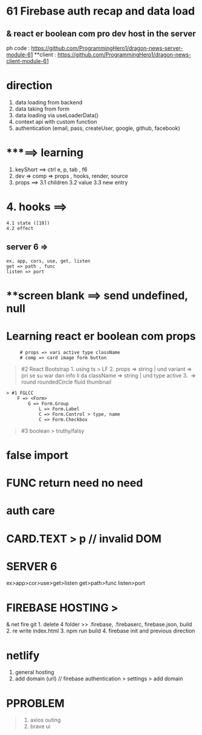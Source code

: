 # 61 Firebase auth recap and data load 
## & react er boolean com pro dev host in the server  
ph code : https://github.com/ProgrammingHero1/dragon-news-server-module-61 
**client : https://github.com/ProgrammingHero1/dragon-news-client-module-61 

# direction 
1. data loading from backend 
2. data taking from form 
3. data loading via useLoaderData()
4. context api with custom function 
5. authentication (email, pass, createUser, google, github, facebook)
 
# ***==> learning 
1. keyShort ==> ctrl e, p, tab , f6
2. dev => comp => props , hooks, render, source 
3. props ==> 
    3.1 children 
	3.2 value 
	3.3 new entry  
# 4. hooks ==> 
	4.1 state ([10])
	4.2 effect 
 
## server  6 => 
	ex, app, cors, use, get, listen 
	get => path , func 
	listen => port 
# **screen blank ==> send undefined, null 


# Learning   react er boolean com props 
         # props => vari active type className 
         # comp => card image form button 
> #2  React Bootstrap 
    1. using ts > LF 
    2. props => string | und
        variant => pri se su war dan info li da 
        className => string | und 
        type 
        active 
     3. <Image> => round roundedCircle fluid thumbnail 
  
    > #1 FGLCC 
        F => <Form>
            G => Form.Group 
                L => Form.Label
                C => Form.Control > type, name 
                C => Form.Checkbox 

> #3 boolean 
    > truthy/falsy 

# false import 
# FUNC return need no need 
# auth care
# CARD.TEXT > p // invalid DOM 

# SERVER 6 
ex>app>cor>use>get>listen
 get>path>func 
 listen>port     

# FIREBASE HOSTING > 
  & net fire git 
    1. delete 4 folder >> .firebase, .firebaserc, firebase.json, build 
    2. re write index.html 
    3. npm run build 
    4. firebase init and  previous direction 
# netlify 
   1. general hosting 
   2. add domain (url) // firebase authentication > settings > add domain 
# PPROBLEM 
> 1. axios outing
> 2. brave ui 


